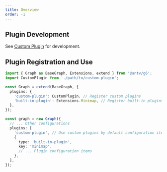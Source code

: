 ```yaml
---
title: Overview
order: -1
---
```


## Plugin Development

See [Custom Plugin](/en/manual/customize/plugin-extension) for development.

## Plugin Registration and Use

```ts
import { Graph as BaseGraph, Extensions, extend } from '@antv/g6';
import CustomPlugin from './path/to/custom-plugin';

const Graph = extend(BaseGraph, {
  plugins: {
    'custom-plugin': CustomPlugin, // Register custom plugins
    'built-in-plugin': Extensions.Minimap, // Register built-in plugins, such as minimap
  },
});

const graph = new Graph({
  // ... Other configurations
  plugins: [
    'custom-plugin', // Use custom plugins by default configuration items
    {
      type: 'built-in-plugin',
      key: 'minimap',
      // ... Plugin configuration items
    },
  ],
});
```
